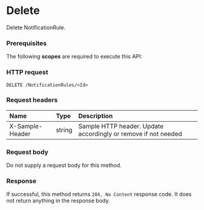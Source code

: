 # Delete

Delete NotificationRule.
### Prerequisites
The following **scopes** are required to execute this API: 
### HTTP request
<!-- { "blockType": "ignored" } -->
```http
DELETE /NotificationRules/<Id>

```
### Request headers
| Name       | Type | Description|
|:---------------|:--------|:----------|
| X-Sample-Header  | string  | Sample HTTP header. Update accordingly or remove if not needed|

### Request body
Do not supply a request body for this method.


### Response
If successful, this method returns `204, No Content` response code. It does not return anything in the response body.


<!-- uuid: 862c9ac6-3024-44d1-b60e-bfce8830ba30
2015-10-16 23:06:06 UTC -->
<!-- {
  "type": "#page.annotation",
  "description": "Delete",
  "keywords": "",
  "section": "documentation",
  "tocPath": ""
}-->